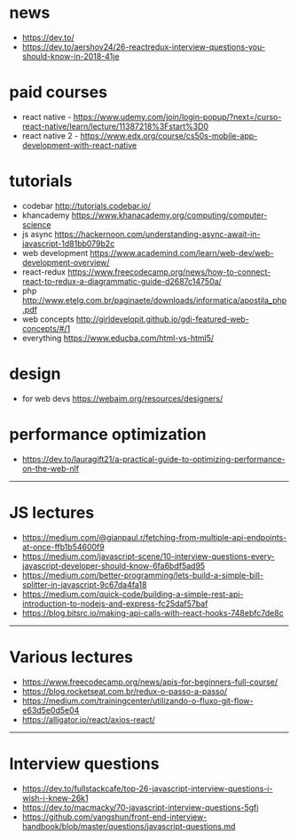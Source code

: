 # news
- https://dev.to/
- https://dev.to/aershov24/26-reactredux-interview-questions-you-should-know-in-2018-41je

# paid courses
- react native - https://www.udemy.com/join/login-popup/?next=/curso-react-native/learn/lecture/11387218%3Fstart%3D0
- react native 2 - https://www.edx.org/course/cs50s-mobile-app-development-with-react-native

# tutorials
- codebar http://tutorials.codebar.io/
- khancademy https://www.khanacademy.org/computing/computer-science
- js async https://hackernoon.com/understanding-async-await-in-javascript-1d81bb079b2c
- web development https://www.academind.com/learn/web-dev/web-development-overview/
- react-redux https://www.freecodecamp.org/news/how-to-connect-react-to-redux-a-diagrammatic-guide-d2687c14750a/
- php http://www.etelg.com.br/paginaete/downloads/informatica/apostila_php.pdf
- web concepts http://girldevelopit.github.io/gdi-featured-web-concepts/#/1
- everything https://www.educba.com/html-vs-html5/

# design 
- for web devs https://webaim.org/resources/designers/

# performance optimization
- https://dev.to/lauragift21/a-practical-guide-to-optimizing-performance-on-the-web-nlf

--------------------------------------------------------------------------------------

# JS lectures

- https://medium.com/@gianpaul.r/fetching-from-multiple-api-endpoints-at-once-ffb1b54600f9
- https://medium.com/javascript-scene/10-interview-questions-every-javascript-developer-should-know-6fa6bdf5ad95
- https://medium.com/better-programming/lets-build-a-simple-bill-splitter-in-javascript-9c67da4fa18
- https://medium.com/quick-code/building-a-simple-rest-api-introduction-to-nodejs-and-express-fc25daf57baf
- https://blog.bitsrc.io/making-api-calls-with-react-hooks-748ebfc7de8c

---------------------------------------------------------------------------------------

# Various lectures

- https://www.freecodecamp.org/news/apis-for-beginners-full-course/
- https://blog.rocketseat.com.br/redux-o-passo-a-passo/
- https://medium.com/trainingcenter/utilizando-o-fluxo-git-flow-e63d5e0d5e04
- https://alligator.io/react/axios-react/

---------------------------------------------------------------------------------------

# Interview questions
- https://dev.to/fullstackcafe/top-26-javascript-interview-questions-i-wish-i-knew-26k1
- https://dev.to/macmacky/70-javascript-interview-questions-5gfi
- https://github.com/yangshun/front-end-interview-handbook/blob/master/questions/javascript-questions.md
